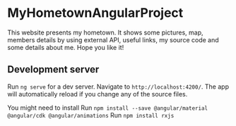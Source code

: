 # MyHometownAngularProject
This website presents my hometown. It shows some pictures, map, members details by using external API, useful links, my source code and some details about me.
Hope you like it!


## Development server

Run `ng serve` for a dev server. Navigate to `http://localhost:4200/`. The app will automatically reload if you change any of the source files.

You might need to install 
Run `npm install --save @angular/material @angular/cdk @angular/animations`
Run `npm install rxjs`
